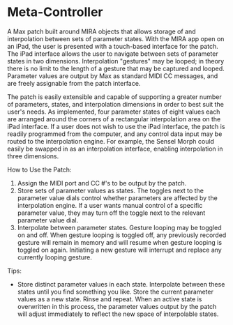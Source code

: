 # Meta-Controller

A Max patch built around MIRA objects that allows storage of and interpolation between sets of parameter states. With the MIRA app open on an iPad, the user is presented with a touch-based interface for the patch. The iPad interface allows the user to navigate between sets of parameter states in two dimensions. Interpolation "gestures" may be looped; in theory there is no limit to the length of a gesture that may be captured and looped. Parameter values are output by Max as standard MIDI CC messages, and are freely assignable from the patch interface.

The patch is easily extensible and capable of supporting a greater number of parameters, states, and interpolation dimensions in order to best suit the user's needs. As implemented, four parameter states of eight values each are arranged around the corners of a rectangular interpolation area on the iPad interface. If a user does not wish to use the iPad interface, the patch is readily programmed from the computer, and any control data input may be routed to the interpolation engine. For example, the Sensel Morph could easily be swapped in as an interpolation interface, enabling interpolation in three dimensions.

How to Use the Patch:
1. Assign the MIDI port and CC #'s to be output by the patch.
2. Store sets of parameter values as states. The toggles next to the parameter value dials control whether parameters are affected by the interpolation engine. If a user wants manual control of a specific parameter value, they may turn off the toggle next to the relevant parameter value dial.
3. Interpolate between parameter states. Gesture looping may be toggled on and off. When gesture looping is toggled off, any previously recorded gesture will remain in memory and will resume when gesture looping is toggled on again. Initiating a new gesture will interrupt and replace any currently looping gesture.

Tips:
- Store distinct parameter values in each state. Interpolate between these states until you find something you like. Store the current parameter values as a new state. Rinse and repeat. When an active state is overwritten in this process, the parameter values output by the patch will adjust immediately to reflect the new space of interpolable states.

